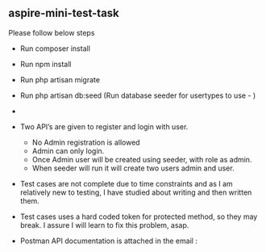 ## aspire-mini-test-task

Please follow below steps

- Run composer install
- Run npm install
- Run php artisan migrate
- Run php artisan db:seed (Run database seeder for usertypes to use - )
- 
- Two API’s are given to register and login with user.
    - No Admin registration is allowed
    - Admin can only login.
    - Once Admin user will be created using seeder, with role as admin.
    - When seeder will  run it will create two users admin and user.
    
- Test cases are not complete due to time constraints and as I am relatively new to testing, I have studied about writing and then written them.
- Test cases uses a hard coded token for protected method, so they may break. I assure I will learn to fix this problem, asap. 

- Postman API documentation is attached in the email : 

